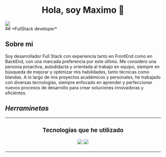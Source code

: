 <div align="center">
<h1 align="center">Hola, soy <a >Maximo</a> 👋</h1>
</div>
<img src="![68747470733a2f2f692e70696e696d672e636f6d2f6f726967696e616c732f38312f31372f38622f38313137386234376138353938663063383163343739396632636464343035372e676966](https://github.com/user-attachments/assets/91803e33-b8b2-4fdd-8ed1-d3d97c0a18e8)
">
<div>
 ## *FullStack developer*
</div>

## Sobre mi

Soy desarrollador Full Stack con experiencia tanto en FrontEnd como en BackEnd, con una marcada preferencia por este último. Me considero una persona proactiva, autodidacta y orientada al trabajo en equipo, siempre en búsqueda de mejorar y optimizar mis habilidades, tanto técnicas como blandas. A lo largo de mis proyectos académicos y personales, he trabajado con diversas tecnologías, siempre enfocado en aprender y perfeccionar nuevos procesos de desarrollo para crear soluciones innovadoras y eficientes.
<br>

## *Herraminetas*
<table>
<tr>
<td width="50%">
<h3 align="center">Tecnologias que he utilizado</h3>
<div align="center">
<a <img src="![git](https://github.com/user-attachments/assets/f0d73b38-4704-4609-9d4c-fec98ec40a54)
"></a>
<p>
<a >
<img src="![github](https://github.com/user-attachments/assets/361c51a9-3af6-46f4-b43d-9518ebb6baec)
">
</a>
<a >
<img src="![js](https://github.com/user-attachments/assets/1bc9929c-6443-4ac0-9739-fec70abebe57)
">
</a>
